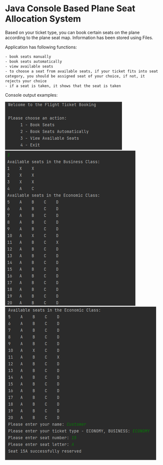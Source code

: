 # Java Console Based Plane Seat Allocation System

Based on your ticket type, you can book certain seats on the plane according to the plane seat map.
Information has been stored using Files.

Application has following functions:
```
- book seats manually
- book seats automatically
- view available seats
- to choose a seat from available seats, if your ticket fits into seat category, you should be assigned seat of your choice, if not, it rejects your choice
- if a seat is taken, it shows that the seat is taken
```

Console output examples:

<img src="images/startView.PNG">
<img src="images/viewSeats.PNG">
<img src="images/reserveSeats.PNG">

